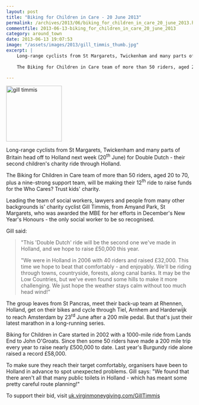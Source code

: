```yaml
---
layout: post
title: "Biking for Children in Care - 20 June 2013"
permalink: /archives/2013/06/biking_for_children_in_care_20_june_2013.html
commentfile: 2013-06-13-biking_for_children_in_care_20_june_2013
category: around_town
date: 2013-06-13 19:07:53
image: "/assets/images/2013/gill_timmis_thumb.jpg"
excerpt: |
    Long-range cyclists from St Margarets, Twickenham and many parts of Britain head off to Holland next week (20<sup>th</sup> June) for Double Dutch - their second children's charity ride through Holland.
    
    The Biking for Children in Care team of more than 50 riders, aged 20 to 70, plus a nine-strong support team, will be making their 12<sup>th</sup> ride to raise funds for the Who Cares? Trust kids' charity.

---
```


<a href="/assets/images/2013/gill_timmis.jpg" title="See larger version of - gill timmis"><img src="/assets/images/2013/gill_timmis_thumb.jpg" width="150" height="150" alt="gill timmis" class="photo right"  class="photo right" /></a>

Long-range cyclists from St Margarets, Twickenham and many parts of Britain head off to Holland next week (20<sup>th</sup> June) for Double Dutch - their second children's charity ride through Holland.

The Biking for Children in Care team of more than 50 riders, aged 20 to 70, plus a nine-strong support team, will be making their 12<sup>th</sup> ride to raise funds for the Who Cares? Trust kids' charity.

Leading the team of social workers, lawyers and people from many other backgrounds is' charity cyclist Gill Timmis, from Amyand Park, St Margarets, who was awarded the MBE for her efforts in December's New Year's Honours - the only social worker to be so recognised.

Gill said:

> "This 'Double Dutch' ride will be the second one we've made in Holland, and we hope to raise £50,000 this year.
> 
> 
> "We were in Holland in 2006 with 40 riders and raised £32,000. This time we hope to beat that comfortably - and enjoyably. We'll be riding through towns, countryside, forests, along canal banks. It may be the Low Countries, but we've even found some hills to make it more challenging. We just hope the weather stays calm without too much head wind!"

The group leaves from St Pancras, meet their back-up team at Rhennen, Holland, get on their bikes and cycle through Tiel, Arnhem and Harderwijk to reach Amsterdam by 23<sup>rd</sup> June after a 200 mile pedal. But that's just their latest marathon in a long-running series.

Biking for Children in Care started in 2002 with a 1000-mile ride from Lands End to John O'Groats. Since then some 50 riders have made a 200 mile trip every year to raise nearly £500,000 to date. Last year's Burgundy ride alone raised a record £58,000.

To make sure they reach their target comfortably, organisers have been to Holland in advance to spot unexpected problems. Gill says: "We found that there aren't all that many public toilets in Holland - which has meant some pretty careful route planning!"

To support their bid, visit [uk.virginmoneygiving.com/GillTimmis](http://uk.virginmoneygiving.com/GillTimmis)

